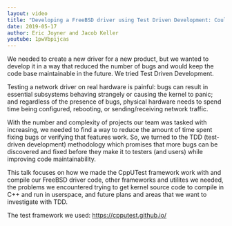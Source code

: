 ```yaml
---
layout: video
title: "Developing a FreeBSD driver using Test Driven Development: Could we develop a more maintainable driver with fewer bugs?"
date: 2019-05-17
author: Eric Joyner and Jacob Keller
youtube: 1pwVbpijcas
---
```

We needed to create a new driver for a new product, but we wanted to develop it in a way that reduced the number of bugs and would keep the code base maintainable in the future. We tried Test Driven Development.

Testing a network driver on real hardware is painful: bugs can result in essential subsystems behaving strangely or causing the kernel to panic; and regardless of the presence of bugs, physical hardware needs to spend time being configured, rebooting, or sending/receiving network traffic.

With the number and complexity of projects our team was tasked with increasing, we needed to find a way to reduce the amount of time spent fixing bugs or verifying that features work. So, we turned to the TDD (test-driven development) methodology which promises that more bugs can be discovered and fixed before they make it to testers (and users) while improving code maintainability.

This talk focuses on how we made the CppUTest framework work with and compile our FreeBSD driver code, other frameworks and utilites we needed, the problems we encountered trying to get kernel source code to compile in C++ and run in userspace, and future plans and areas that we want to investigate with TDD.

The test framework we used: https://cpputest.github.io/
